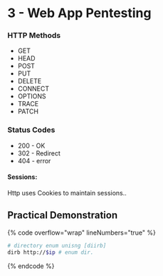 # 3 - Web App Pentesting

### HTTP Methods

* GET
* HEAD
* POST
* PUT
* DELETE
* CONNECT
* OPTIONS
* TRACE
* PATCH

### Status Codes

* 200 - OK
* 302 - Redirect
* 404 - error

#### Sessions:

Http uses Cookies to maintain sessions..

## Practical Demonstration

{% code overflow="wrap" lineNumbers="true" %}
```bash
# directory enum unisng [diirb]
dirb http://$ip # enum dir.
```
{% endcode %}

